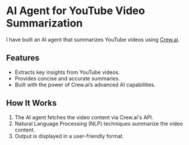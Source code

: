 # AI Agent for YouTube Video Summarization  

I have built an AI agent that summarizes YouTube videos using [Crew.ai](https://www.crew.ai).  

## Features  
- Extracts key insights from YouTube videos.  
- Provides concise and accurate summaries.  
- Built with the power of Crew.ai’s advanced AI capabilities.  

## How It Works  
1. The AI agent fetches the video content via Crew.ai's API.  
2. Natural Language Processing (NLP) techniques summarize the video content.  
3. Output is displayed in a user-friendly format.  

